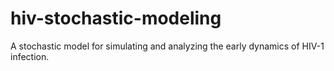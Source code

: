 # hiv-stochastic-modeling
A stochastic model for simulating and analyzing the early dynamics of HIV-1 infection.
